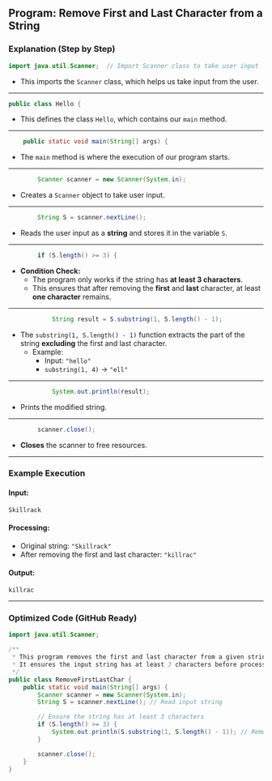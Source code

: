 ## **Program: Remove First and Last Character from a String**  

### **Explanation (Step by Step)**  

```java
import java.util.Scanner;  // Import Scanner class to take user input
```
- This imports the `Scanner` class, which helps us take input from the user.  

---

```java
public class Hello {
```
- This defines the class `Hello`, which contains our `main` method.

---

```java
    public static void main(String[] args) {
```
- The `main` method is where the execution of our program starts.

---

```java
        Scanner scanner = new Scanner(System.in);
```
- Creates a `Scanner` object to take user input.

---

```java
        String S = scanner.nextLine();
```
- Reads the user input as a **string** and stores it in the variable `S`.

---

```java
        if (S.length() >= 3) {
```
- **Condition Check:**  
  - The program only works if the string has **at least 3 characters**.  
  - This ensures that after removing the **first** and **last** character, at least **one character** remains.  

---

```java
            String result = S.substring(1, S.length() - 1);
```
- The `substring(1, S.length() - 1)` function extracts the part of the string **excluding** the first and last character.  
  - Example:  
    - Input: `"hello"`  
    - `substring(1, 4)` → `"ell"`  

---

```java
            System.out.println(result);
```
- Prints the modified string.

---

```java
        scanner.close();
```
- **Closes** the scanner to free resources.

---

### **Example Execution**
#### **Input:**
```
Skillrack
```
#### **Processing:**
- Original string: `"Skillrack"`
- After removing the first and last character: `"killrac"`

#### **Output:**
```
killrac
```

---

### **Optimized Code (GitHub Ready)**
```java
import java.util.Scanner;

/**
 * This program removes the first and last character from a given string.
 * It ensures the input string has at least 3 characters before processing.
 */
public class RemoveFirstLastChar {
    public static void main(String[] args) {
        Scanner scanner = new Scanner(System.in);
        String S = scanner.nextLine(); // Read input string

        // Ensure the string has at least 3 characters
        if (S.length() >= 3) {
            System.out.println(S.substring(1, S.length() - 1)); // Remove first & last char
        }

        scanner.close();
    }
}
```
